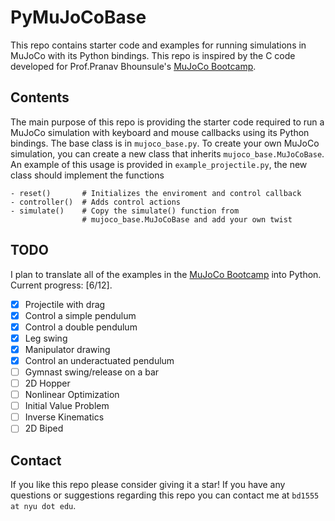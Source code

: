 # PyMuJoCoBase

This repo contains starter code and examples for running simulations in MuJoCo with its Python bindings. This repo is inspired by the C code developed for Prof.Pranav Bhounsule's [MuJoCo Bootcamp](https://pab47.github.io/mujoco.html).

## Contents

The main purpose of this repo is providing the starter code required to run a MuJoCo simulation with keyboard and mouse callbacks using its Python bindings. The base class is in `mujoco_base.py`. To create your own MuJoCo simulation, you can create a new class that inherits `mujoco_base.MuJoCoBase`. An example of this usage is provided in `example_projectile.py`, the new class should implement the functions

```[Python]
- reset()       # Initializes the enviroment and control callback
- controller()  # Adds control actions
- simulate()    # Copy the simulate() function from 
                # mujoco_base.MuJoCoBase and add your own twist
```

## TODO

I plan to translate all of the examples in the [MuJoCo Bootcamp](https://pab47.github.io/mujoco.html) into Python. Current progress: [6/12].

- [x] Projectile with drag
- [x] Control a simple pendulum
- [x] Control a double pendulum
- [x] Leg swing
- [x] Manipulator drawing
- [x] Control an underactuated pendulum
- [ ] Gymnast swing/release on a bar
- [ ] 2D Hopper
- [ ] Nonlinear Optimization
- [ ] Initial Value Problem
- [ ] Inverse Kinematics
- [ ] 2D Biped

## Contact

If you like this repo please consider giving it a star! If you have any questions or suggestions regarding this repo you can contact me at `bd1555 at nyu dot edu`.
